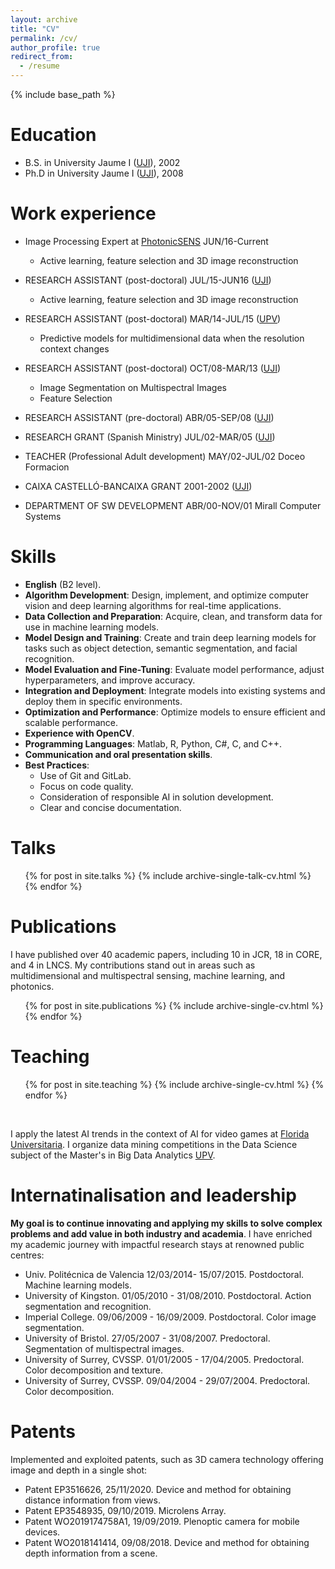```yaml
---
layout: archive
title: "CV"
permalink: /cv/
author_profile: true
redirect_from:
  - /resume
---
```


{% include base_path %}

Education
======
* B.S. in University Jaume I ([UJI](www.uji.es)), 2002
* Ph.D in University Jaume I ([UJI](www.uji.es)), 2008

Work experience
======
* Image Processing Expert at [PhotonicSENS](https://photonicsens.com/)	JUN/16-Current
  * Active learning, feature selection and 3D image reconstruction

* RESEARCH ASSISTANT (post-doctoral)	JUL/15-JUN16 ([UJI](www.uji.es))
  * Active learning, feature selection and 3D image reconstruction

* RESEARCH ASSISTANT (post-doctoral)	MAR/14-JUL/15	([UPV](www.upv.es))
  * Predictive models for multidimensional data when the resolution context changes

* RESEARCH ASSISTANT (post-doctoral)	OCT/08-MAR/13	([UJI](www.uji.es))
  * Image Segmentation on Multispectral Images
  * Feature Selection

* RESEARCH ASSISTANT (pre-doctoral)	ABR/05-SEP/08	([UJI](www.uji.es))

* RESEARCH GRANT (Spanish Ministry)	JUL/02-MAR/05	([UJI](www.uji.es))

* TEACHER (Professional Adult development)	MAY/02-JUL/02	Doceo Formacion

* CAIXA CASTELLÓ-BANCAIXA GRANT	2001-2002	([UJI](www.uji.es))

* DEPARTMENT OF SW DEVELOPMENT	ABR/00-NOV/01	Mirall Computer Systems

  
Skills
======
- **English** (B2 level).
- **Algorithm Development**: Design, implement, and optimize computer vision and deep learning algorithms for real-time applications.
- **Data Collection and Preparation**: Acquire, clean, and transform data for use in machine learning models.
- **Model Design and Training**: Create and train deep learning models for tasks such as object detection, semantic segmentation, and facial recognition.
- **Model Evaluation and Fine-Tuning**: Evaluate model performance, adjust hyperparameters, and improve accuracy.
- **Integration and Deployment**: Integrate models into existing systems and deploy them in specific environments.
- **Optimization and Performance**: Optimize models to ensure efficient and scalable performance.
- **Experience with OpenCV**.
- **Programming Languages**: Matlab, R, Python, C#, C, and C++.
- **Communication and oral presentation skills**.
- **Best Practices**:
  - Use of Git and GitLab.
  - Focus on code quality.
  - Consideration of responsible AI in solution development.
  - Clear and concise documentation.


Talks
======
  <ul>{% for post in site.talks %}
    {% include archive-single-talk-cv.html %}
  {% endfor %}</ul>

Publications
======
I have published over 40 academic papers, including 10 in JCR, 18 in CORE, and 4 in LNCS. My contributions stand out in areas such as multidimensional and multispectral sensing, machine learning, and photonics.

  <ul>{% for post in site.publications %}
    {% include archive-single-cv.html %}
  {% endfor %}</ul>


Teaching
======
  <ul>{% for post in site.teaching %}
    {% include archive-single-cv.html %}
  {% endfor %}</ul>

<p>&nbsp;</p>

I apply the latest AI trends in the context of AI for video games at [Florida Universitaria](https://www.floridauniversitaria.es/).
I organize data mining competitions in the Data Science subject of the Master's in Big Data Analytics [UPV](https://www.upv.es/).

Internatinalisation and leadership
======
**My goal is to continue innovating and applying my skills to solve complex problems and add value in both industry and academia**. I have enriched my academic journey with impactful research stays at renowned public centres:
- Univ. Politécnica de Valencia 12/03/2014- 15/07/2015. Postdoctoral. Machine learning models.
- University of Kingston. 01/05/2010 - 31/08/2010. Postdoctoral. Action segmentation and recognition.
- Imperial College. 09/06/2009 - 16/09/2009. Postdoctoral. Color image segmentation.
- University of Bristol. 27/05/2007 - 31/08/2007. Predoctoral. Segmentation of multispectral images.
- University of Surrey, CVSSP. 01/01/2005 - 17/04/2005. Predoctoral. Color decomposition and texture. 
- University of Surrey, CVSSP. 09/04/2004 - 29/07/2004. Predoctoral. Color decomposition.


Patents
======
Implemented and exploited patents, such as 3D camera technology offering image and depth in a single shot:
- Patent EP3516626, 25/11/2020. Device and method for obtaining distance information from views.
- Patent EP3548935, 09/10/2019. Microlens Array.
- Patent WO2019174758A1, 19/09/2019. Plenoptic camera for mobile devices.
- Patent WO2018141414, 09/08/2018. Device and method for obtaining depth information from a scene.

